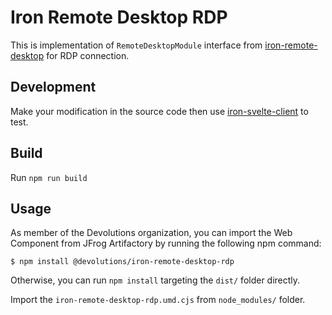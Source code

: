 # Iron Remote Desktop RDP

This is implementation of `RemoteDesktopModule` interface from [iron-remote-desktop](../iron-remote-desktop) for RDP connection.

## Development

Make your modification in the source code then use [iron-svelte-client](../iron-svelte-client) to test.

## Build

Run `npm run build`

## Usage

As member of the Devolutions organization, you can import the Web Component from JFrog Artifactory by running the following npm command:

```shell
$ npm install @devolutions/iron-remote-desktop-rdp
```

Otherwise, you can run `npm install` targeting the `dist/` folder directly.

Import the `iron-remote-desktop-rdp.umd.cjs` from `node_modules/` folder.
